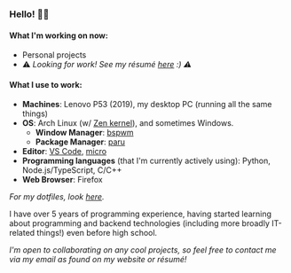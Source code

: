 ### Hello! 👋🏼

#### What I'm working on now:

- Personal projects
- ⚠️ *Looking for work! See my résumé [here](https://github.com/avigloz/resume-latex/blob/master/2021/avi_resume01_21.pdf) :) ⚠️*

#### What I use to work:
- **Machines**: Lenovo P53 (2019), my desktop PC (running all the same things)
- **OS**: Arch Linux (w/ [Zen kernel](https://github.com/zen-kernel/zen-kernel)), and sometimes Windows.
  - **Window Manager**: [bspwm](https://github.com/baskerville/bspwm/)
  - **Package Manager**: [paru](https://github.com/Morganamilo/paru)
- **Editor**: [VS Code](https://github.com/microsoft/vscode), [micro](https://github.com/zyedidia/micro)
- **Programming languages** (that I'm currently actively using): Python, Node.js/TypeScript, C/C++
- **Web Browser**: Firefox

*For my dotfiles, look [here](https://github.com/avigloz/dotfiles).*

I have over 5 years of programming experience, having started learning about programming and backend technologies (including more broadly IT-related things!) even before high school. 

*I'm open to collaborating on any cool projects, so feel free to contact me via my email as found on my website or résumé!*


